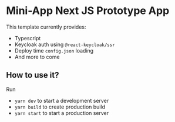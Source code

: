 # Mini-App Next JS Prototype App

This template currently provides:
- Typescript
- Keycloak auth using `@react-keycloak/ssr`
- Deploy time `config.json` loading
- And more to come

## How to use it?

Run
- `yarn dev` to start a development server
- `yarn build` to create production build
- `yarn start` to start a production server
